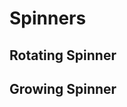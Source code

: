 # Spinners

## Rotating Spinner

<code-preview>
  <template>
    <div class="inline-block w-8 h-8 border-4 border-gray-800 rounded-full border-t-transparent animate-spin" role="status">
      <span class="sr-only">Loading...</span>
    </div>
  </template>
</code-preview>

## Growing Spinner

<code-preview>
  <template>
    <div class="w-4 h-4 m-2 bg-gray-800 rounded-full animate-ping" role="status">
      <span class="sr-only">Loading...</span>
    </div>
  </template>
</code-preview>
